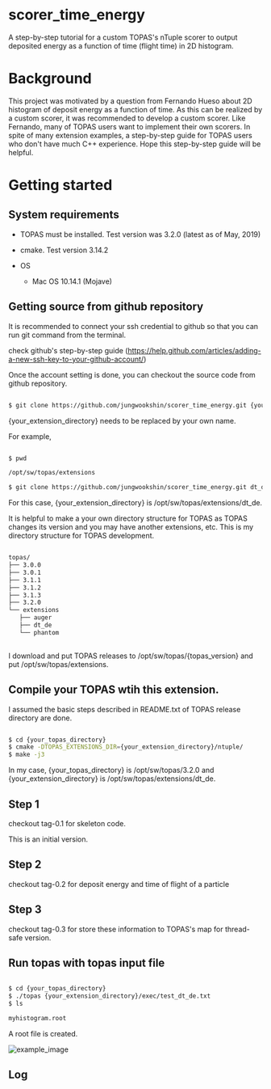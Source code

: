 # scorer_time_energy

A step-by-step tutorial for a custom TOPAS's nTuple scorer to output deposited energy as a function of time (flight time) in 2D histogram.

# Background

This project was motivated by a question from Fernando Hueso about 2D histogram of deposit energy as a function of time. As this can be realized by a custom scorer, it was recommended to develop a custom scorer. Like Fernando, many of TOPAS users want to implement their own scorers. In spite of many extension examples, a step-by-step guide for TOPAS users who don't have much C++ experience. Hope this step-by-step guide will be helpful. 


# Getting started

## System requirements

- TOPAS must be installed. Test version was 3.2.0 (latest as of May, 2019)

- cmake. Test version 3.14.2

- OS
  - Mac OS 10.14.1 (Mojave)

## Getting source from github repository

It is recommended to connect your ssh credential to github so that you can run git command from the terminal.

check github's step-by-step guide (https://help.github.com/articles/adding-a-new-ssh-key-to-your-github-account/)

Once the account setting is done, you can checkout the source code from github repository.

```bash

$ git clone https://github.com/jungwookshin/scorer_time_energy.git {your_extension_directory}

```

{your_extension_directory} needs to be replaced by your own name. 

For example, 

```bash

$ pwd

/opt/sw/topas/extensions

$ git clone https://github.com/jungwookshin/scorer_time_energy.git dt_de

```

For this case, {your_extension_directory} is /opt/sw/topas/extensions/dt_de. 


It is helpful to make a your own directory structure for TOPAS as TOPAS changes its version and you may have another extensions, etc. This is my directory structure for TOPAS development. 

```bash

topas/
├── 3.0.0
├── 3.0.1
├── 3.1.1
├── 3.1.2
├── 3.1.3
├── 3.2.0
└── extensions
   ├── auger
   ├── dt_de
   └── phantom
   
```

I download and put TOPAS releases to /opt/sw/topas/{topas_version} and put /opt/sw/topas/extensions.

## Compile your TOPAS wtih this extension.

I assumed the basic steps described in README.txt of TOPAS release directory are done.

```bash

$ cd {your_topas_directory}
$ cmake -DTOPAS_EXTENSIONS_DIR={your_extension_directory}/ntuple/
$ make -j3

```

In my case, {your_topas_directory} is /opt/sw/topas/3.2.0 and {your_extension_directory} is /opt/sw/topas/extensions/dt_de.


## Step 1

checkout tag-0.1 for skeleton code.

This is an initial version.


## Step 2

checkout tag-0.2 for deposit energy and time of flight of a particle


## Step 3

checkout tag-0.3 for store these information to TOPAS's map for thread-safe version.



## Run topas with topas input file

```bash

$ cd {your_topas_directory}
$ ./topas {your_extension_directory}/exec/test_dt_de.txt
$ ls 

myhistogram.root

```

A root file is created.


![example_image](doc/figure/test_my_ntuple2.png)

## Log


